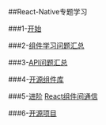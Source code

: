 ##React-Native专题学习

###1-[开始](./1基础.md)

###2-[组件学习问题汇总](./2组件学习问题汇总.md)

###3-[API问题汇总](./3API问题汇总.md)

###4-[开源组件库](./4开源组件库.md)

###5-[进阶](./5进阶.md)
[React组件间通信](./5/React组件间通信.md)

###6-[开源项目](./6开源项目.md)




